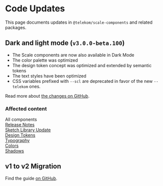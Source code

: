 # Code Updates

This page documents updates in `@telekom/scale-components` and related packages.

## Dark and light mode (`v3.0.0-beta.100`)

- The Scale components are now also available in Dark Mode
- The color palette was optimized
- The design token concept was optimized and extended by semantic tokens
- The text styles have been optimized
- CSS variables prefixed with `--scl` are deprecated in favor of the new `--telekom` ones.

Read more about [the changes on GitHub](https://github.com/telekom/scale/blob/main/docs/dark-mode-v3-beta-100.md).

### Affected content

All components  
[Release Notes](./?path=/docs/new-release-release-notes--page)  
[Sketch Library Update](./?path=/docs/new-release-sketch-library-update--page)  
[Design Tokens](./?path=/docs/guidelines-design-tokens--page)  
[Typography](./?path=/docs/guidelines-typography--page)  
[Colors](./?path=/docs/guidelines-colors--page)  
[Shadows](./?path=/docs/guidelines-shadows--page)

## v1 to v2 Migration

Find the guide <a href="https://github.com/telekom/scale/blob/main/docs/archive/v1-to-v2-migration-guide.md" target="_blank" rel="noopener noreferrer">on GitHub</a>.
